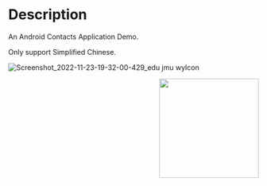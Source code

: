 # Description
An Android Contacts Application Demo.

Only support Simplified Chinese.

![Screenshot_2022-11-23-19-32-00-429_edu jmu wylcon](https://user-images.githubusercontent.com/50110323/203536448-2b479919-6d4c-42cc-85c6-4d965126f39b.jpg)

<img src="[https://...](https://user-images.githubusercontent.com/50110323/203536448-2b479919-6d4c-42cc-85c6-4d965126f39b.jpg)" width="200" height="200" align=right />
